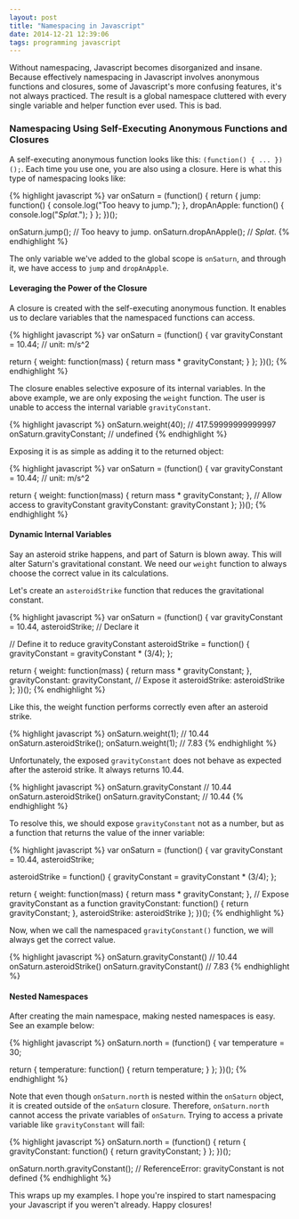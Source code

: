 ```yaml
---
layout: post
title: "Namespacing in Javascript"
date: 2014-12-21 12:39:06
tags: programming javascript
---
```

Without namespacing, Javascript becomes disorganized and insane. Because effectively namespacing in Javascript involves anonymous functions and closures, some of Javascript's more confusing features, it's not always practiced. The result is a global namespace cluttered with every single variable and helper function ever used. This is bad.

### Namespacing Using Self-Executing Anonymous Functions and Closures

A self-executing anonymous function looks like this: <code>(function() { ... })();</code>. Each time you use one, you are also using a closure. Here is what this type of namespacing looks like:

{% highlight javascript %}
var onSaturn = (function() {
  return {
    jump: function() { console.log("Too heavy to jump."); },
    dropAnApple: function() { console.log("*Splat*."); }
  };
})();

onSaturn.jump();
// Too heavy to jump.
onSaturn.dropAnApple();
// *Splat*.
{% endhighlight %}


The only variable we've added to the global scope is <code>onSaturn</code>, and through it, we have access to <code>jump</code> and <code>dropAnApple</code>.

#### Leveraging the Power of the Closure

A closure is created with the self-executing anonymous function. It enables us to declare variables that the namespaced functions can access.

{% highlight javascript %}
var onSaturn = (function() {
  var gravityConstant = 10.44; // unit: m/s^2

  return {
    weight: function(mass) { return mass * gravityConstant; }
  };
})();
{% endhighlight %}

The closure enables selective exposure of its internal variables. In the above example, we are only exposing the <code>weight</code> function. The user is unable to access the internal variable <code>gravityConstant</code>.

{% highlight javascript %}
onSaturn.weight(40);
// 417.59999999999997
onSaturn.gravityConstant;
// undefined
{% endhighlight %}

Exposing it is as simple as adding it to the returned object:

{% highlight javascript %}
var onSaturn = (function() {
  var gravityConstant = 10.44; // unit: m/s^2

  return {
    weight: function(mass) { return mass * gravityConstant; },
    // Allow access to gravityConstant
    gravityConstant: gravityConstant
  };
})();
{% endhighlight %}

#### Dynamic Internal Variables

Say an asteroid strike happens, and part of Saturn is blown away. This will alter Saturn's gravitational constant. We need our <code>weight</code> function to always choose the correct value in its calculations.

Let's create an <code>asteroidStrike</code> function that reduces the gravitational constant.

{% highlight javascript %}
var onSaturn = (function() {
  var gravityConstant = 10.44,
      asteroidStrike; // Declare it

  // Define it to reduce gravityConstant
  asteroidStrike = function() {
    gravityConstant = gravityConstant * (3/4);
  };

  return {
    weight: function(mass) { return mass * gravityConstant; },
    gravityConstant: gravityConstant,
    // Expose it
    asteroidStrike: asteroidStrike
  };
})();
{% endhighlight %}

Like this, the weight function performs correctly even after an asteroid strike.

{% highlight javascript %}
onSaturn.weight(1);
// 10.44
onSaturn.asteroidStrike();
onSaturn.weight(1);
// 7.83
{% endhighlight %}

Unfortunately, the exposed <code>gravityConstant</code> does not behave as expected after the asteroid strike. It always returns 10.44.

{% highlight javascript %}
onSaturn.gravityConstant
// 10.44
onSaturn.asteroidStrike()
onSaturn.gravityConstant;
// 10.44
{% endhighlight %}

To resolve this, we should expose <code>gravityConstant</code> not as a number, but as a function that returns the value of the inner variable:

{% highlight javascript %}
var onSaturn = (function() {
  var gravityConstant = 10.44,
      asteroidStrike;

  asteroidStrike = function() {
    gravityConstant = gravityConstant * (3/4);
  };

  return {
    weight: function(mass) { return mass * gravityConstant; },
    // Expose gravityConstant as a function
    gravityConstant: function() { return gravityConstant; },
    asteroidStrike: asteroidStrike
  };
})();
{% endhighlight %}

Now, when we call the namespaced <code>gravityConstant()</code> function, we will always get the correct value.

{% highlight javascript %}
onSaturn.gravityConstant()
// 10.44
onSaturn.asteroidStrike()
onSaturn.gravityConstant()
// 7.83
{% endhighlight %}

#### Nested Namespaces

After creating the main namespace, making nested namespaces is easy. See an example below:

{% highlight javascript %}
onSaturn.north = (function() {
  var temperature = 30;

  return {
    temperature: function() { return temperature; }
  };
})();
{% endhighlight %}

Note that even though <code>onSaturn.north</code> is nested within the <code>onSaturn</code> object, it is created outside of the <code>onSaturn</code> closure. Therefore, <code>onSaturn.north</code> cannot access the private variables of <code>onSaturn</code>. Trying to access a private variable like <code>gravityConstant</code> will fail:

{% highlight javascript %}
onSaturn.north = (function() {
  return {
    gravityConstant: function() { return gravityConstant; }
  };
})();

onSaturn.north.gravityConstant();
// ReferenceError: gravityConstant is not defined
{% endhighlight %}

This wraps up my examples. I hope you're inspired to start namespacing your Javascript if you weren't already. Happy closures!
